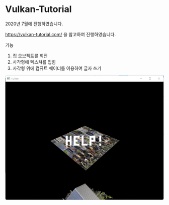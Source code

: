 # Vulkan-Tutorial
2020년 7월에 진행하였습니다.

https://vulkan-tutorial.com/ 을 참고하여 진행하였습니다.

기능
1. 집 오브젝트를 회전
2. 사각형에 텍스쳐를 입힘
3. 사각형 위에 컴퓨트 쉐이더를 이용하여 글자 쓰기

![Vulkan_Tutorial_Image](./Vulkan_Tutorial_Image.png)
